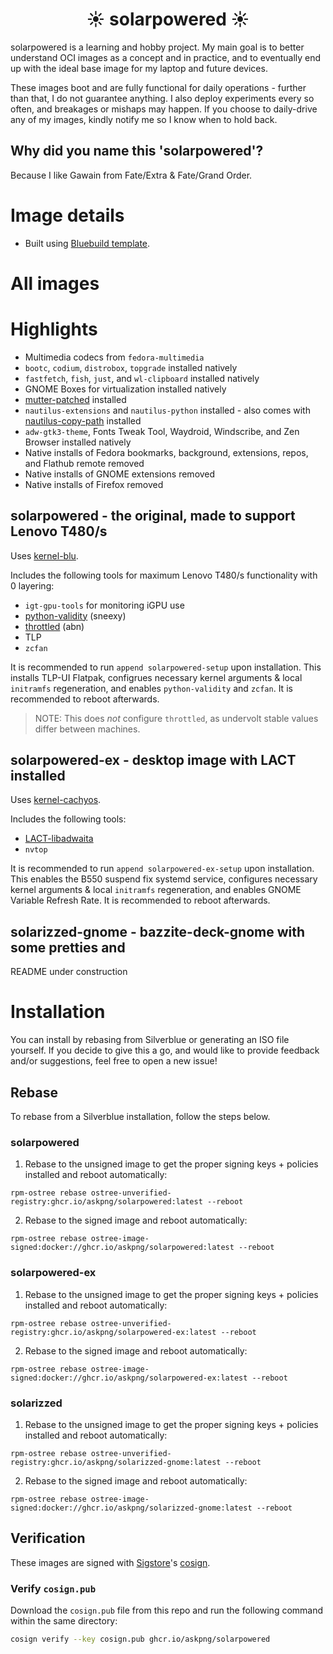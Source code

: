# <center>☀️ solarpowered ☀️</center>

solarpowered is a learning and hobby project. My main goal is to better understand OCI images as a concept and in practice, and to eventually end up with the ideal base image for my laptop and future devices.

These images boot and are fully functional for daily operations - further than that, I do not guarantee anything. I also deploy experiments every so often, and breakages or mishaps may happen. If you choose to daily-drive any of my images, kindly notify me so I know when to hold back.


## Why did you name this 'solarpowered'?
Because I like Gawain from Fate/Extra & Fate/Grand Order.

# Image details
- Built using [Bluebuild template](https://github.com/blue-build/template).

# All images

# Highlights

- Multimedia codecs from `fedora-multimedia`
- `bootc`, `codium`, `distrobox`, `topgrade` installed natively
- `fastfetch`, `fish`, `just`, and `wl-clipboard` installed natively
- GNOME Boxes for virtualization installed natively
- [mutter-patched](https://copr.fedorainfracloud.org/coprs/trixieua/mutter-patched/) installed
- `nautilus-extensions` and `nautilus-python` installed - also comes with [nautilus-copy-path](https://github.com/chr314/nautilus-copy-path) installed
- `adw-gtk3-theme`, Fonts Tweak Tool, Waydroid, Windscribe, and Zen Browser installed natively
- Native installs of Fedora bookmarks, background, extensions, repos, and Flathub remote removed
- Native installs of GNOME extensions removed
- Native installs of Firefox removed

## solarpowered - the original, made to support Lenovo T480/s

Uses [kernel-blu](https://copr.fedorainfracloud.org/coprs/sentry/kernel-blu/).

Includes the following tools for maximum Lenovo T480/s functionality with 0 layering:
- `igt-gpu-tools` for monitoring iGPU use
- [python-validity](https://copr.fedorainfracloud.org/coprs/sneexy/python-validity/) (sneexy)
- [throttled](https://copr.fedorainfracloud.org/coprs/abn/throttled/) (abn)
- TLP
- `zcfan`

It is recommended to run `append solarpowered-setup` upon installation. This installs TLP-UI Flatpak, configrues necessary kernel arguments & local `initramfs` regeneration, and enables `python-validity` and `zcfan`. It is recommended to reboot afterwards. 

> NOTE: This does *not* configure `throttled`, as undervolt stable values differ between machines.

## solarpowered-ex - desktop image with LACT installed

Uses [kernel-cachyos](https://copr.fedorainfracloud.org/coprs/bieszczaders/kernel-cachyos/).

Includes the following tools:
- [LACT-libadwaita](https://copr.fedorainfracloud.org/coprs/ilyaz/LACT/)
- `nvtop`

It is recommended to run `append solarpowered-ex-setup` upon installation. This enables the B550 suspend fix systemd service, configures necessary kernel arguments & local `initramfs` regeneration, and enables GNOME Variable Refresh Rate. It is recommended to reboot afterwards. 

## solarizzed-gnome - bazzite-deck-gnome with some pretties and 

README under construction

# Installation

You can install by rebasing from Silverblue or generating an ISO file yourself. If you decide to give this a go, and would like to provide feedback and/or suggestions, feel free to open a new issue!

## Rebase
To rebase from a Silverblue installation, follow the steps below.

### solarpowered

1. Rebase to the unsigned image to get the proper signing keys + policies installed and reboot automatically:
  ```
  rpm-ostree rebase ostree-unverified-registry:ghcr.io/askpng/solarpowered:latest --reboot
  ```
2. Rebase to the signed image and reboot automatically:
  ```
  rpm-ostree rebase ostree-image-signed:docker://ghcr.io/askpng/solarpowered:latest --reboot
  ```

### solarpowered-ex

1. Rebase to the unsigned image to get the proper signing keys + policies installed and reboot automatically:
  ```
  rpm-ostree rebase ostree-unverified-registry:ghcr.io/askpng/solarpowered-ex:latest --reboot
  ```
2. Rebase to the signed image and reboot automatically:
  ```
  rpm-ostree rebase ostree-image-signed:docker://ghcr.io/askpng/solarpowered-ex:latest --reboot
  ```

### solarizzed

1. Rebase to the unsigned image to get the proper signing keys + policies installed and reboot automatically:
  ```
  rpm-ostree rebase ostree-unverified-registry:ghcr.io/askpng/solarizzed-gnome:latest --reboot
  ```
2. Rebase to the signed image and reboot automatically:
  ```
  rpm-ostree rebase ostree-image-signed:docker://ghcr.io/askpng/solarizzed-gnome:latest --reboot
  ```

## Verification
These images are signed with [Sigstore](https://www.sigstore.dev/)'s [cosign](https://github.com/sigstore/cosign).

### Verify `cosign.pub`

Download the `cosign.pub` file from this repo and run the following command within the same directory:

```bash
cosign verify --key cosign.pub ghcr.io/askpng/solarpowered
```
